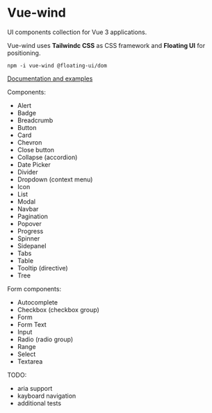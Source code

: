 # Vue-wind

UI components collection for Vue 3 applications. 

Vue-wind uses **Tailwindc CSS** as CSS framework and **Floating UI** for positioning.

```
npm -i vue-wind @floating-ui/dom
```

[Documentation and examples](https://vue-wind.netlify.app/documentation/installation)

Components:

* Alert
* Badge
* Breadcrumb
* Button
* Card
* Chevron
* Close button
* Collapse (accordion)
* Date Picker
* Divider
* Dropdown (context menu)
* Icon
* List
* Modal
* Navbar
* Pagination
* Popover
* Progress
* Spinner
* Sidepanel
* Tabs
* Table
* Tooltip (directive)
* Tree

Form components:

* Autocomplete
* Checkbox (checkbox group)
* Form
* Form Text
* Input
* Radio (radio group)
* Range
* Select
* Textarea

TODO:
* aria support
* kayboard navigation
* additional tests

